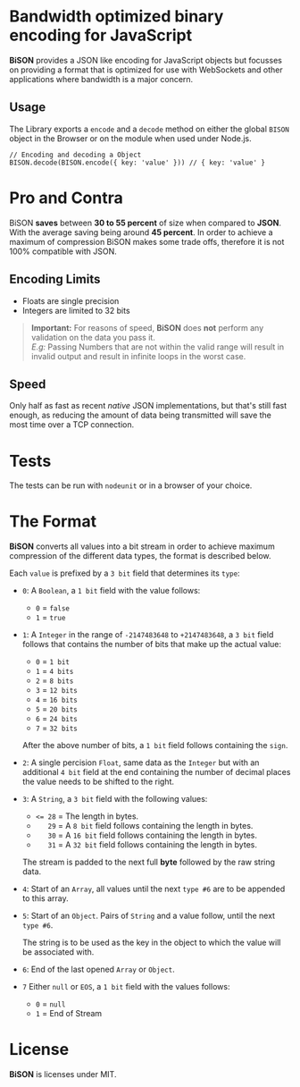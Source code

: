 Bandwidth optimized binary encoding for JavaScript 
==================================================

**BiSON** provides a JSON like encoding for JavaScript objects but focusses
on providing a format that is optimized for use with WebSockets and other 
applications where bandwidth is a major concern.


## Usage

The Library exports a `encode` and a `decode` method on either the global `BISON` 
object in the Browser or on the module when used under Node.js.

    // Encoding and decoding a Object
    BISON.decode(BISON.encode({ key: 'value' })) // { key: 'value' }


# Pro and Contra 

BiSON **saves** between **30 to 55 percent** of size when compared to **JSON**. 
With the average saving being around **45 percent**.
In order to achieve a maximum of compression BiSON makes some trade offs, 
therefore it is not 100% compatible with JSON.


## Encoding Limits

- Floats are single precision
- Integers are limited to 32 bits

> **Important:** For reasons of speed, **BiSON** does **not** perform any 
> validation on the data you pass it.  
> *E.g:* Passing Numbers that are not within the valid range will result 
> in invalid  output and result in infinite loops in the worst case.


## Speed

Only half as fast as recent *native* JSON implementations, but that's still 
fast enough, as reducing the amount of data being transmitted will save the most 
time over a TCP connection.


# Tests

The tests can be run with `nodeunit` or in a browser of your choice.

# The Format

**BiSON** converts all values into a bit stream in order to achieve maximum 
compression of the different data types, the format is described below.

Each `value` is prefixed by a `3 bit` field that determines its `type`:

- `0`: 
    A `Boolean`, a `1 bit` field with the value follows:

	- `0` = `false` 
	- `1` = `true` 

- `1`: 
    A `Integer` in the range of `-2147483648` to `+2147483648`, a `3 bit` field
    follows that contains the number of bits that make up the actual value:

	- `0` = `1 bit` 
	- `1` = `4 bits` 
	- `2` = `8 bits` 
	- `3` = `12 bits` 
	- `4` = `16 bits` 
	- `5` = `20 bits` 
	- `6` = `24 bits` 
	- `7` = `32 bits` 

    After the above number of bits, a `1 bit` field follows containing the `sign`.

- `2`:
    A single percision `Float`, same data as the `Integer` but with an additional
    `4 bit` field at the end containing the number of decimal places the value needs
    to be shifted to the right.

- `3`:
    A `String`, a `3 bit` field with the following values:

	- `<= 28` = The length in bytes.
	- `   29` = A `8 bit` field follows containing the length in bytes.
	- `   30` = A `16 bit` field follows containing the length in bytes.
	- `   31` = A `32 bit` field follows containing the length in bytes.

    The stream is padded to the next full **byte** followed by the raw string data.

- `4`:
    Start of an `Array`, all values until the next `type #6` are to be 
    appended to this array.

- `5`:
    Start of an `Object`. Pairs of `String` and a value follow, until the next 
    `type #6`.

    The string is to be used as the key in the object to which the value will be 
    associated with.

- `6`:
    End of the last opened `Array` or `Object`.

- `7`
    Either `null` or `EOS`, a `1 bit` field with the values follows:

	- `0` = `null` 
	- `1` = End of Stream


# License

**BiSON** is licenses under MIT.

